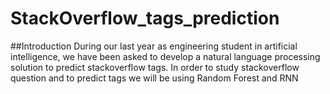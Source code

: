 # StackOverflow_tags_prediction
##Introduction
During our last year as engineering student in artificial intelligence, we have been asked to develop a natural language processing solution to predict stackoverflow tags.
In order to study stackoverflow question and  to predict tags we will be using Random Forest and RNN
